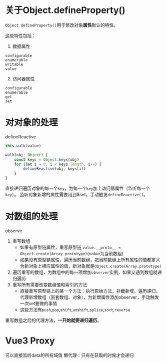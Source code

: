 # 关于Object.defineProperty()
`Object.defineProperty()`用于修改对象**属性**默认的特性。

这些特性包括：
1. 数据属性
```
configurable
enumerable
writable
value
```
2. 访问器属性
```
configurable
enumerable
get
set
```


# 对对象的处理
defineReactive
```js
this.walk(value)

walk(obj: Object) {
    const keys = Object.keys(obj)
    for (let i = 0; i < keys.length; i++) {
        defineReactive(obj, keys[i])
    }
}
```
直接递归遍历对象的每一个`key`，为每一个`key`加上访问器属性（监听每一个`key`）。
监听对象新增的属性需要用到$set，手动触发`defineReactive()`。

# 对数组的处理
observe
1. 重写数组
   - 如果有原型链属性，重写原型链 `value.__proto__ = Object.create(Array.prototype)`(value为当前数组)
   - 如果没有原型链属性，遍历当前数组，把当前数组上所有属性的值都定义为新对象上相应属性的值，新对象就是`Object.create(Array.prototype)`
2. 遍历重写的数组，为数组中的每一项增加`observer`实例，如果又遇到数组就递归遍历
3. 重写所有需要改变数组值和索引的方法 
    - 直接重写原型链上的某一个方法：执行原始方法，拦截新增，遍历递归，代理新增数组（嵌套数组、对象），为新增属性添加observer，手动触发一次set要做的事情
    - 这些方法有`push`,`pop`,`shift`,`unshift`,`splice`,`sort`,`reverse`

重写数组之后的代理方法，**一开始就要递归遍历**。


# Vue3 Proxy
可以直接监听data的所有域值
懒代理：只有在获取的时候才会递归
